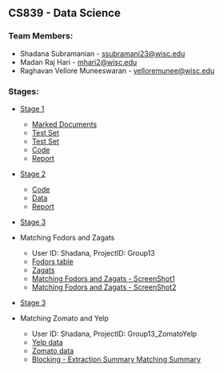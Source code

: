 ## CS839 - Data Science



### Team Members:

- Shadana Subramanian - ssubramani23@wisc.edu
- Madan Raj Hari - mhari2@wisc.edu
- Raghavan Vellore Muneeswaran - velloremunee@wisc.edu

### Stages:
- <a href = "https://github.com/raghavan94/DataScience"> Stage 1 </a>
  - <a href = "https://github.com/raghavan94/DataScience/tree/master/Dataset/AllFiles"> Marked Documents </a>
  - <a href = "https://github.com/raghavan94/DataScience/tree/master/Dataset/AllFiles/test"> Test Set </a>
  - <a href = "https://github.com/raghavan94/DataScience/tree/master/Dataset/AllFiles/train"> Test Set </a>
  - <a href = "https://github.com/raghavan94/DataScience/tree/master/Stage1/Code" > Code </a>
  - <a href = "https://github.com/raghavan94/DataScience/blob/master/Stage1/CS839%20-%20Data%20Science.pdf"> Report </a>
  
- <a href = "https://github.com/raghavan94/DataScience"> Stage 2 </a>
  - <a href = "https://github.com/raghavan94/DataScience/tree/master/Stage2/Code"> Code </a>
  - <a href = "https://github.com/raghavan94/DataScience/tree/master/Stage2/Data"> Data </a>
  - <a href = "https://github.com/raghavan94/DataScience/blob/master/Stage2/Report_Stage2.pdf"> Report </a>
  
- <a href = "https://github.com/raghavan94/DataScience"> Stage 3 </a>
- Matching Fodors and Zagats
  - User ID: Shadana, ProjectID: Group13
  - <a href = "https://github.com/raghavan94/DataScience/blob/master/Stage3/fodors.csv"> Fodors table </a>
  - <a href = "https://github.com/raghavan94/DataScience/blob/master/Stage3/zagats.csv"> Zagats </a>
  - <a href = "https://github.com/raghavan94/DataScience/blob/master/Stage3/Zagots.png"> Matching Fodors and Zagats - ScreenShot1 </a>
  - <a href = "https://github.com/raghavan94/DataScience/blob/master/Stage3/Zagots_1.png"> Matching Fodors and Zagats - ScreenShot2 </a>
  
- <a href = "https://github.com/raghavan94/DataScience"> Stage 3 </a>
- Matching Zomato and Yelp
  - User ID: Shadana, ProjectID: Group13_ZomatoYelp
  - <a href = "https://github.com/raghavan94/DataScience/blob/master/Stage%203%20-%20ZomatoYelp/Yelp_data.csv"> Yelp data </a>
  - <a href = "https://github.com/raghavan94/DataScience/blob/master/Stage%203%20-%20ZomatoYelp/Zomato_data.csv"> Zomato data </a>
  - <a href = "https://github.com/raghavan94/DataScience/blob/master/Stage%203%20-%20ZomatoYelp/ExtractionSummary.png"> Blocking - Extraction Summary </a>
  <a href = "https://github.com/raghavan94/DataScience/blob/master/Stage%203%20-%20ZomatoYelp/Matching.png"> Matching Summary </a> 
